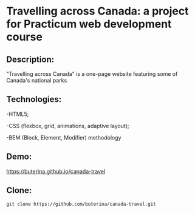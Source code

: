 # Travelling across Canada: a project for Practicum web development course

## Description:

"Travelling across Canada" is a one-page website featuring some of Canada's national parks

## Technologies:

-HTML5;

-CSS (flexbox, grid, animations, adaptive layout);

-BEM (Block, Element, Modifier) methodology

## Demo:

https://buterina.github.io/canada-travel

## Clone:

```
git clone https://github.com/buterina/canada-travel.git
```
